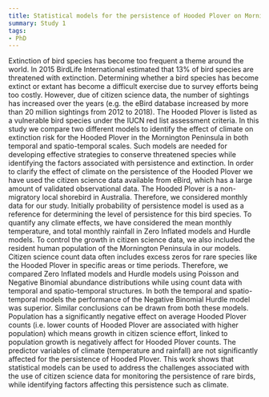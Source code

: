 ```yaml
---
title: Statistical models for the persistence of Hooded Plover on Mornington Peninsula using citizen science data 
summary: Study 1
tags:
- PhD
---
```


Extinction of bird species has become too frequent a theme around the world. In 2015 BirdLife International estimated that 13% of bird species are threatened with extinction. Determining whether a bird species has become extinct or extant has become a difficult exercise due to survey efforts being too costly. However, due of citizen science data, the number of sightings has increased over the years (e.g. the eBird database increased by more than 20 million sightings from 2012 to 2018).
The Hooded Plover is listed as a vulnerable bird species under the IUCN red list assessment criteria. In this study we compare two different models to identify the effect of climate on extinction risk for the Hooded Plover in the Mornington Peninsula in both temporal and spatio-temporal scales. Such models are needed for developing effective strategies to conserve threatened species while identifying the factors associated with persistence and extinction. In order to clarify the effect of climate on the persistence of the Hooded Plover we have used the citizen science data available from eBird, which has a large amount of validated observational data. The Hooded Plover is a non-migratory local shorebird in Australia. Therefore, we considered monthly data for our study. Initially probability of persistence model is used as a reference for determining the level of persistence for this bird species. To quantify any climate effects, we have considered the mean monthly temperature, and total monthly rainfall in Zero Inflated models and Hurdle models. To control the growth in citizen science data, we also included the resident human population of the Mornington Peninsula in our models. Citizen science count data often includes excess zeros for rare species like the Hooded Plover in specific areas or time periods. Therefore, we compared Zero Inflated models and Hurdle models using Poisson and Negative Binomial abundance distributions while using count data with temporal and spatio-temporal structures. In both the temporal and spatio-temporal models the performance of the Negative Binomial Hurdle model was superior. Similar conclusions can be drawn from both these models. Population has a significantly negative effect on average Hooded Plover counts (i.e. lower counts of Hooded Plover are associated with higher population) which means growth in citizen science effort, linked to population growth is negatively affect for Hooded Plover counts. The predictor variables of climate (temperature and rainfall) are not significantly affected for the persistence of Hooded Plover. This work shows that statistical models can be used to address the challenges associated with the use of citizen science data for monitoring the persistence of rare birds, while identifying factors affecting this persistence such as climate.
